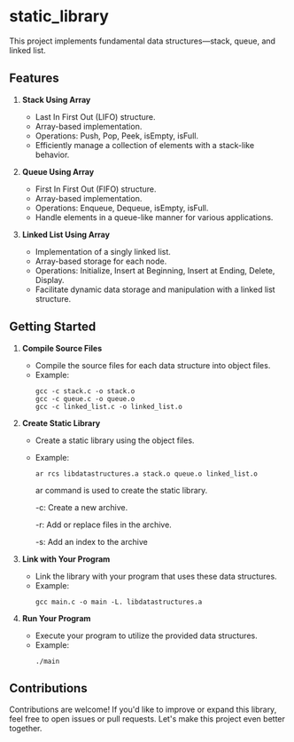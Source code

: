 # static_library

This project implements fundamental data structures—stack, queue, and linked list. 

## Features

1. **Stack Using Array**
   - Last In First Out (LIFO) structure.
   - Array-based implementation.
   - Operations: Push, Pop, Peek, isEmpty, isFull.
   - Efficiently manage a collection of elements with a stack-like behavior.

2. **Queue Using Array**
   - First In First Out (FIFO) structure.
   - Array-based implementation.
   - Operations: Enqueue, Dequeue, isEmpty, isFull.
   - Handle elements in a queue-like manner for various applications.

3. **Linked List Using Array**
   - Implementation of a singly linked list.
   - Array-based storage for each node.
   - Operations: Initialize, Insert at Beginning, Insert at Ending, Delete, Display.
   - Facilitate dynamic data storage and manipulation with a linked list structure.

## Getting Started

1. **Compile Source Files**
   - Compile the source files for each data structure into object files.
   - Example:
     ```shell
     gcc -c stack.c -o stack.o
     gcc -c queue.c -o queue.o
     gcc -c linked_list.c -o linked_list.o
     ```

2. **Create Static Library**
   - Create a static library using the object files.
   - Example:
     ```shell
     ar rcs libdatastructures.a stack.o queue.o linked_list.o
     ```
     ar command is used to create the static library.
     
     -c: Create a new archive.
     
     -r: Add or replace files in the archive.
     
     -s: Add an index to the archive 

3. **Link with Your Program**
   - Link the library with your program that uses these data structures.
   - Example:
     ```shell
     gcc main.c -o main -L. libdatastructures.a
     ```

4. **Run Your Program**
   - Execute your program to utilize the provided data structures.
   - Example:
     ```shell
     ./main
     ```

## Contributions

Contributions are welcome! If you'd like to improve or expand this library, feel free to open issues or pull requests. Let's make this project even better together.

